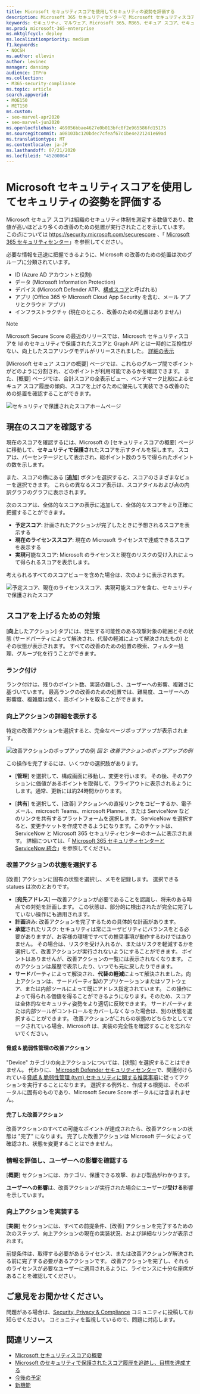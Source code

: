 ```yaml
---
title: Microsoft セキュリティスコアを使用してセキュリティの姿勢を評価する
description: Microsoft 365 セキュリティセンターで Microsoft セキュリティスコアを向上させるための処置を行う方法について説明します。
keywords: セキュリティ、マルウェア、Microsoft 365、M365、セキュア スコア、セキュリティ センター、改善のための処置
ms.prod: microsoft-365-enterprise
ms.mktglfcycl: deploy
ms.localizationpriority: medium
f1.keywords:
- NOCSH
ms.author: ellevin
author: levinec
manager: dansimp
audience: ITPro
ms.collection:
- M365-security-compliance
ms.topic: article
search.appverid:
- MOE150
- MET150
ms.custom:
- seo-marvel-apr2020
- seo-marvel-jun2020
ms.openlocfilehash: 469056bbae4627e0b013bfc0f2e965586fd15175
ms.sourcegitcommit: a08103bc120bdec7cfeaf67c1be4e221241e69ad
ms.translationtype: MT
ms.contentlocale: ja-JP
ms.lasthandoff: 07/21/2020
ms.locfileid: "45200064"
---
```

# <a name="assess-your-security-posture-with-microsoft-secure-score"></a>Microsoft セキュリティスコアを使用してセキュリティの姿勢を評価する

Microsoft セキュア スコアは組織のセキュリティ体制を測定する数値であり、数値が高いほどより多くの改善のための処置が実行されたことを示しています。 この点については https://security.microsoft.com/securescore 、「 [Microsoft 365 セキュリティセンター](overview-security-center.md)」を参照してください。

必要な情報を迅速に把握できるように、Microsoft の改善のための処置は次のグループに分類されています。

* ID (Azure AD アカウントと役割)
* データ (Microsoft Information Protection)
* デバイス (Microsoft Defender ATP、[構成スコア](https://docs.microsoft.com/windows/security/threat-protection/microsoft-defender-atp/configuration-score)と呼ばれる)
* アプリ (Office 365 や Microsoft Cloud App Security を含む、メール アプリとクラウド アプリ)
* インフラストラクチャ (現在のところ、改善のための処置はありません)

>[!NOTE]
>Microsoft Secure Score の最近のリリースでは、Microsoft セキュリティスコアを Id のセキュリティで保護されたスコアと Graph API とは一時的に互換性がない、向上したスコアリングモデルがリリースされました。 [詳細の表示](microsoft-secure-score-whats-new.md)

[Microsoft セキュア スコアの概要] ページでは、これらのグループ間でポイントがどのように分割され、どのポイントが利用可能であるかを確認できます。 また、[概要] ページでは、合計スコアの全表示ビュー、ベンチマーク比較によるセキュア スコア履歴の傾向、スコアを上げるために優先して実装できる改善のための処置を確認することができます。

![セキュリティで保護されたスコアホームページ](../../media/secure-score/secure-score-homepage-new.png)

## <a name="check-your-current-score"></a>現在のスコアを確認する

現在のスコアを確認するには、Microsoft の [セキュリティスコアの概要] ページに移動して、**セキュリティで保護さ**れたスコアを示すタイルを探します。 スコアは、パーセンテージとして表示され、総ポイント数のうちで得られたポイントの数を示します。

また、スコアの横にある [**追加**] ボタンを選択すると、スコアのさまざまなビューを選択できます。 これらの異なるスコア表示は、スコアタイルおよび点の内訳グラフのグラフに表示されます。

次のスコアは、全体的なスコアの表示に追加して、全体的なスコアをより正確に把握することができます。

- **予定スコア**: 計画されたアクションが完了したときに予想されるスコアを表示する
- **現在のライセンススコア**: 現在の Microsoft ライセンスで達成できるスコアを表示する
- **実現**可能なスコア: Microsoft のライセンスと現在のリスクの受け入れによって得られるスコアを表示します。

考えられるすべてのスコアビューを含めた場合は、次のように表示されます。

![予定スコア、現在のライセンススコア、実現可能スコアを含む、セキュリティで保護されたスコア](../../media/secure-score/your-secure-score.png)

## <a name="take-action-to-improve-your-score"></a>スコアを上げるための対策

[**向上**したアクション] タブには、発生する可能性のある攻撃対象の範囲とその状態 (サードパーティによって解決され、代替の軽減によって解決されたもの) とその状態が表示されます。 すべての改善のための処置の検索、フィルター処理、グループ化を行うことができます。  

### <a name="ranking"></a>ランク付け

ランク付けは、残りのポイント数、実装の難しさ、ユーザーへの影響、複雑さに基づいています。 最高ランクの改善のための処置では、難易度、ユーザーへの影響度、複雑度は低く、高ポイントを取ることができます。

### <a name="view-improvement-action-details"></a>向上アクションの詳細を表示する

特定の改善アクションを選択すると、完全なページポップアップが表示されます。  

![改善アクションのポップアップの例 ](../../media/secure-score/secure-score-improvement-action-details.png)
 *図 2: 改善アクションのポップアップの例*

この操作を完了するには、いくつかの選択肢があります。

* [**管理**] を選択して、構成画面に移動し、変更を行います。 その後、そのアクションに価値があるポイントを取得して、フライアウトに表示されるようにします。通常、更新には約24時間かかります。

* [**共有**] を選択して、[改善] アクションへの直接リンクをコピーするか、電子メール、microsoft Teams、microsoft Planner、または ServiceNow などのリンクを共有するプラットフォームを選択します。 ServiceNow を選択すると、変更チケットを作成できるようになります。このチケットは、ServiceNow と Microsoft 365 セキュリティセンターのホームに表示されます。 詳細については、「 [Microsoft 365 セキュリティセンターと ServiceNow 統合](tickets-security-center.md)」を参照してください。

### <a name="choose-an-improvement-action-status"></a>改善アクションの状態を選択する

[改善] アクションに固有の状態を選択し、メモを記録します。 選択できる statues は次のとおりです。

* [**宛先アドレス**] —改善アクションが必要であることを認識し、将来のある時点での対処を計画します。 この状態は、部分的に検出されたが完全に完了していない操作にも適用されます。
* **計画**済み: 改善アクションを完了するための具体的な計画があります。
* **承認**されたリスク: セキュリティは常にユーザビリティにバランスをとる必要がありますが、お客様の環境ですべての推奨事項が動作するわけではありません。 その場合は、リスクを受け入れるか、またはリスクを軽減するかを選択して、改善アクションが実行されないようにすることができます。 ポイントはありませんが、改善アクションの一覧には表示されなくなります。 このアクションは履歴で表示したり、いつでも元に戻したりできます。
* **サード**パーティによって解決され、**代替の軽減**によって解決されました。向上アクションは、サードパーティ製のアプリケーションまたはソフトウェア、または内部ツールによって既にアドレス指定されています。 この操作によって得られる価値を得ることができるようになります。そのため、スコアは全体的なセキュリティ姿勢をより適切に反映できます。 サードパーティまたは内部ツールがコントロールをカバーしなくなった場合は、別の状態を選択することができます。 改善アクションがこれらの状態のどちらかとしてマークされている場合、Microsoft は、実装の完全性を確認することを忘れないでください。

#### <a name="threat--vulnerability-management-improvement-actions"></a>脅威 & 脆弱性管理の改善アクション

"Device" カテゴリの向上アクションについては、[状態] を選択することはできません。 代わりに、 [Microsoft Defender セキュリティセンター](https://docs.microsoft.com/windows/security/threat-protection/microsoft-defender-atp/use)で、関連付けられている[脅威 & 脆弱性管理 (tvm) セキュリティに関する推奨事項](https://docs.microsoft.com/windows/security/threat-protection/microsoft-defender-atp/tvm-security-recommendation)に従ってアクションを実行することになります。 選択する例外と、作成する根拠は、そのポータルに固有のものであり、Microsoft Secure Score ポータルには含まれません。

#### <a name="completed-improvement-actions"></a>完了した改善アクション

改善アクションのすべての可能なポイントが達成されたら、改善アクションの状態は "完了" になります。 完了した改善アクションは Microsoft データによって確認され、状態を変更することはできません。

### <a name="assess-information-and-review-user-impact"></a>情報を評価し、ユーザーへの影響を確認する

[**概要**] セクションには、カテゴリ、保護できる攻撃、および製品がわかります。

**ユーザーへの影響**は、改善アクションが実行された場合にユーザーが**受ける**影響を示しています。

### <a name="implement-the-improvement-action"></a>向上アクションを実装する

[**実装**] セクションには、すべての前提条件、[改善] アクションを完了するための次のステップ、向上アクションの現在の実装状況、および詳細なリンクが表示されます。

前提条件は、取得する必要があるライセンス、または改善アクションが解決される前に完了する必要があるアクションです。 改善アクションを完了し、それらのライセンスが必要なユーザーに適用されるように、ライセンスに十分な座席があることを確認してください。  

## <a name="we-want-to-hear-from-you"></a>ご意見をお聞かせください。

問題がある場合は、[Security, Privacy & Compliance](https://techcommunity.microsoft.com/t5/Security-Privacy-Compliance/bd-p/security_privacy) コミュニティに投稿してお知らせください。 コミュニティを監視しているので、問題に対応します。

## <a name="related-resources"></a>関連リソース

- [Microsoft セキュリティスコアの概要](microsoft-secure-score.md)
- [Microsoft のセキュリティで保護されたスコア履歴を追跡し、目標を達成する](microsoft-secure-score-history-metrics-trends.md)
- [今後の予定](microsoft-secure-score-whats-coming.md)
- [新機能](microsoft-secure-score-whats-new.md)